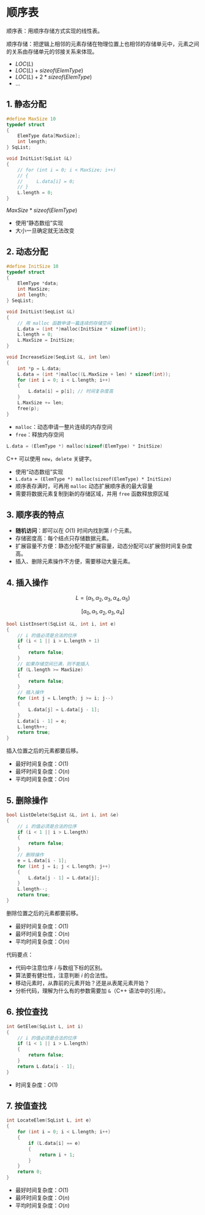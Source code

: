 # 顺序表

顺序表：用顺序存储方式实现的线性表。

顺序存储：把逻辑上相邻的元素存储在物理位置上也相邻的存储单元中，元素之间的关系由存储单元的邻接关系来体现。

- $LOC(L)$
- $LOC(L)+sizeof(ElemType)$
- $LOC(L)+2*sizeof(ElemType)$
- $...$

## 1. 静态分配

```cpp
#define MaxSize 10
typedef struct
{
    ElemType data[MaxSize];
    int length;
} SqList;
```

```cpp
void InitList(SqList &L)
{
    // for (int i = 0; i < MaxSize; i++)
    // {
    //     L.data[i] = 0;
    // }
    L.length = 0;
}
```

$MaxSize*sizeof(ElemType)$

- 使用“静态数组”实现
- 大小一旦确定就无法改变

## 2. 动态分配

```cpp
#define InitSize 10
typedef struct
{
    ElemType *data;
    int MaxSize;
    int length;
} SeqList;
```

```cpp
void InitList(SeqList &L)
{
    // 用 malloc 函数申请一篇连续的存储空间
    L.data = (int *)malloc(InitSize * sizeof(int));
    L.length = 0;
    L.MaxSize = InitSize;
}
```

```cpp
void IncreaseSize(SeqList &L, int len)
{
    int *p = L.data;
    L.data = (int *)malloc((L.MaxSize + len) * sizeof(int));
    for (int i = 0; i < L.length; i++)
    {
        L.data[i] = p[i]; // 时间复杂度高
    }
    L.MaxSize += len;
    free(p);
}
```

- `malloc`：动态申请一整片连续的内存空间
- `free`：释放内存空间

```c
L.data = (ElemType *) malloc(sizeof(ElemType) * InitSize)
```

C++ 可以使用 `new`，`delete` 关键字。

- 使用“动态数组”实现
- `L.data = (ElemType *) malloc(sizeof(ElemType) * InitSize)`
- 顺序表存满时，可再用 `malloc` 动态扩展顺序表的最大容量
- 需要将数据元素复制到新的存储区域，并用 `free` 函数释放原区域

## 3. 顺序表的特点

- **随机访问**：即可以在 $O(1)$ 时间内找到第 $i$ 个元素。
- 存储密度高：每个结点只存储数据元素。
- 扩展容量不方便：静态分配不能扩展容量，动态分配可以扩展但时间复杂度高。
- 插入、删除元素操作不方便，需要移动大量元素。

## 4. 插入操作

$$
L=(\alpha_1,\alpha_2,\alpha_3,\alpha_4,\alpha_5)
$$

$$
[a_0,a_1,a_2,a_3,a_4]
$$

```cpp
bool ListInsert(SqList &L, int i, int e)
{
    // i 的值必须是合法的位序
    if (i < 1 || i > L.length + 1)
    {
        return false;
    }
    // 如果存储空间已满，则不能插入
    if (L.length >= MaxSize)
    {
        return false;
    }
    // 插入操作
    for (int j = L.length; j >= i; j--)
    {
        L.data[j] = L.data[j - 1];
    }
    L.data[i - 1] = e;
    L.length++;
    return true;
}
```

插入位置之后的元素都要后移。

- 最好时间复杂度：$O(1)$
- 最坏时间复杂度：$O(n)$
- 平均时间复杂度：$O(n)$

## 5. 删除操作

```cpp
bool ListDelete(SqList &L, int i, int &e)
{
    // i 的值必须是合法的位序
    if (i < 1 || i > L.length)
    {
        return false;
    }
    // 删除操作
    e = L.data[i - 1];
    for (int j = i; j < L.length; j++)
    {
        L.data[j - 1] = L.data[j];
    }
    L.length--;
    return true;
}
```

删除位置之后的元素都要前移。

- 最好时间复杂度：$O(1)$
- 最坏时间复杂度：$O(n)$
- 平均时间复杂度：$O(n)$

代码要点：

- 代码中注意位序 $i$ 与数组下标的区别。
- 算法要有健壮性，注意判断 $i$ 的合法性。
- 移动元素时，从靠前的元素开始？还是从表尾元素开始？
- 分析代码，理解为什么有的参数需要加 `&`（C++ 语法中的引用）。

## 6. 按位查找

```cpp
int GetElem(SqList L, int i)
{
    // i 的值必须是合法的位序
    if (i < 1 || i > L.length)
    {
        return false;
    }
    return L.data[i - 1];
}

```

- 时间复杂度：$O(1)$

## 7. 按值查找

```cpp
int LocateElem(SqList L, int e)
{
    for (int i = 0; i < L.length; i++)
    {
        if (L.data[i] == e)
        {
            return i + 1;
        }
    }
    return 0;
}
```

- 最好时间复杂度：$O(1)$
- 最坏时间复杂度：$O(n)$
- 平均时间复杂度：$O(n)$
